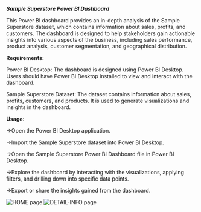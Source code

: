 _**Sample Superstore Power BI Dashboard**_

This Power BI dashboard provides an in-depth analysis of the Sample Superstore dataset, which contains information about sales, profits, and customers. The dashboard is designed to help stakeholders gain actionable insights into various aspects of the business, including sales performance, product analysis, customer segmentation, and geographical distribution.

**Requirements:**

Power BI Desktop: The dashboard is designed using Power BI Desktop. Users should have Power BI Desktop installed to view and interact with the dashboard.

Sample Superstore Dataset: The dataset contains information about sales, profits, customers, and products. It is used to generate visualizations and insights in the dashboard.

**Usage:**

->Open the Power BI Desktop application.

->Import the Sample Superstore dataset into Power BI Desktop.

->Open the Sample Superstore Power BI Dashboard file in Power BI Desktop.

->Explore the dashboard by interacting with the visualizations, applying filters, and drilling down into specific data points.

->Export or share the insights gained from the dashboard.

![HOME page](https://github.com/meghu03/POWER-BI/assets/116013635/0d46587b-00fc-4cdb-83fe-24e1112d8480)
![DETAIL-INFO page](https://github.com/meghu03/POWER-BI/assets/116013635/41235abd-6665-441d-8d28-7768a881e509)

